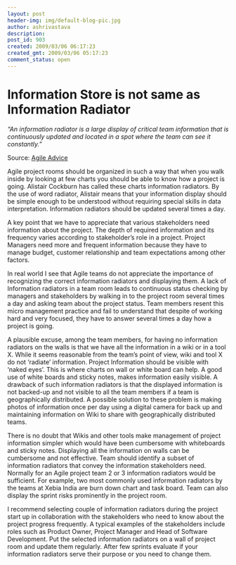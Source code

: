 ```yaml
---
layout: post
header-img: img/default-blog-pic.jpg
author: ashrivastava
description: 
post_id: 903
created: 2009/03/06 06:17:23
created_gmt: 2009/03/06 05:17:23
comment_status: open
---
```


# Information Store is not same as Information Radiator

<p><em>“An information radiator is a large display of critical team information that is continuously updated and located in a spot where the team can see it constantly.”</em></p>
<p>Source: <a href="http://www.agileadvice.com/archives/2005/05/information_rad.html">Agile Advice</a></p>
<p>Agile project rooms should be organized in such a way that when you walk inside by looking at few charts you should be able to know how a project is going. Alistair Cockburn has called these charts information radiators.  By the use of word radiator, Alistair means that your information display should be simple enough to be understood without requiring special skills in data interpretation.  Information radiators should be updated several times a day.
<!--more--></p>
<p>A key point that we have to appreciate that various stakeholders need information about the project. The depth of required information and its frequency varies according to stakeholder’s role in a project. Project Managers need more and frequent information because they have to manage budget, customer relationship and team expectations among other factors.</p>
<p>In real world I see that Agile teams do not appreciate the importance of recognizing the correct information radiators and displaying them. A lack of Information radiators in a team room leads to continuous status checking by managers and stakeholders by walking in to the project room several times a day and asking team about the project status. Team members resent this micro management practice and fail to understand that despite of working hard and very focused, they have to answer several times a day how a project is going.</p>
<p>A plausible excuse, among the team members, for having no information radiators on the walls is that we have all the information in a wiki or in a tool X. While it seems reasonable from the team’s point of view, wiki and tool X do not ‘radiate’ information. Project Information should be visible with ‘naked eyes’. This is where charts on wall or white board can help. A good use of white boards and sticky notes, makes information easily visible.  A drawback of such information radiators is that the displayed information is not backed-up and not visible to all the team members if a team is geographically distributed. A possible solution to these problem is making photos of information once per day using a digital camera for back up and maintaining information on Wiki to share with geographically distributed teams.</p>
<p>There is no doubt that Wikis and other tools make management of project information simpler which would have been cumbersome with whiteboards and sticky notes.  Displaying all the information on walls can be cumbersome and not effective.  Team should identify a subset of information radiators that  convey the information stakeholders need. Normally for an Agile project team 2 or 3 information radiators would be sufficient. For example, two most commonly used information radiators by the teams at  Xebia India are burn down chart and task board. Team can also display the sprint risks prominently in the project room.</p>
<p>I recommend selecting couple of information radiators during the project start up in collaboration with the stakeholders who need to know about the project progress frequently. A typical examples of the stakeholders include roles such as Product Owner, Project Manager and Head of Software Development. Put the selected information radiators on  a wall of project room and update them regularly. After few sprints evaluate if your information radiators serve their purpose or you need to change them.</p>